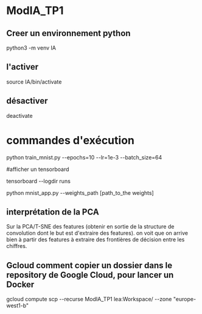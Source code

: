 # ModIA_TP1

## Creer un environnement python 

python3 -m venv IA

## l'activer 

source IA/bin/activate

## désactiver 

deactivate 

# commandes d'exécution 

python train_mnist.py --epochs=10 --lr=1e-3 --batch_size=64

#afficher un tensorboard 

tensorboard --logdir runs

python mnist_app.py --weights_path [path_to_the weights]

## interprétation de la PCA

Sur la PCA/T-SNE des features (obtenir en sortie de la structure de convolution dont le but est d'extraire des features). on voit que on arrive bien à partir des features à extraire des frontières de décision entre les chiffres. 


## Gcloud comment copier un dossier dans le repository de Google Cloud, pour lancer un Docker
gcloud compute scp --recurse ModIA_TP1 lea:Workspace/ --zone "europe-west1-b"
